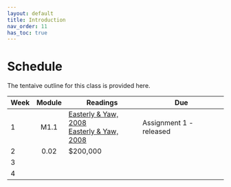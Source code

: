 ```yaml
---
layout: default
title: Introduction
nav_order: 11
has_toc: true
---
```


# Schedule

The tentaive outline for this class is provided here.

| Week | Module | Readings                                                                                         | Due                     |
|------|:------:|--------------------------------------------------------------------------------------------------|-------------------------|
| 1    |  M1.1  | [Easterly & Yaw, 2008](http://make.sc/library)<br>[Easterly & Yaw, 2008](http://make.sc/library) | Assignment 1 - released |
| 2    |  0.02  | $200,000                                                                                         |                         |
| 3    |        |                                                                                                  |                         |
| 4    |        |                                                                                                  |                         |